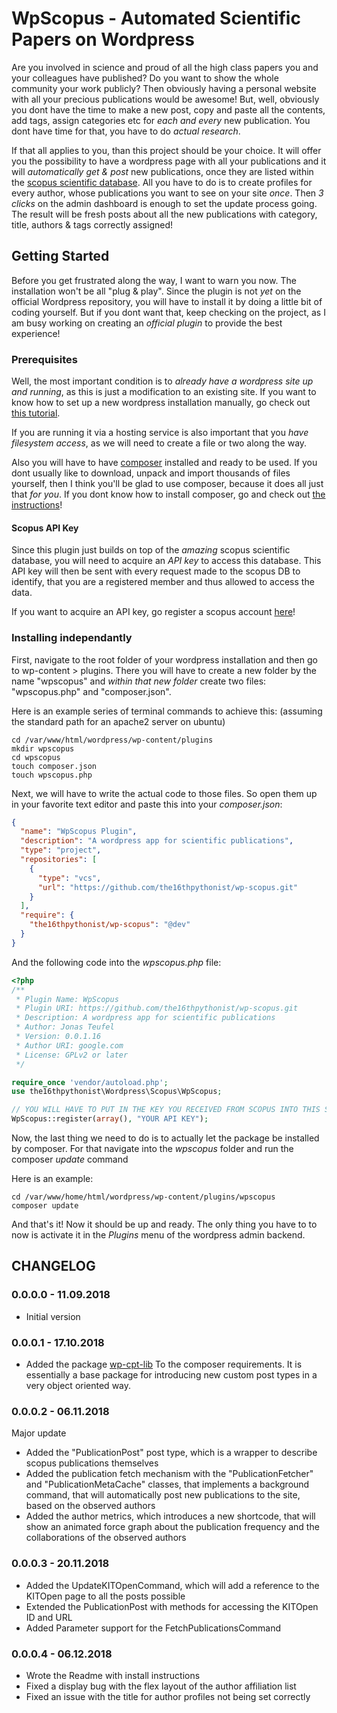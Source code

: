 # WpScopus - Automated Scientific Papers on Wordpress

Are you involved in science and proud of all the high class papers you and your colleagues have published? Do you want 
to show the whole community your work publicly? Then obviously having a personal website with all your precious 
publications would be awesome! But, well, obviously you dont have the time to make a new post, copy and paste all the 
contents, add tags, assign categories etc for *each and every* new publication. You dont have time for that, you 
have to do *actual research*.

If that all applies to you, than this project should be your choice. It will offer you the possibility to have a 
wordpress page with all your publications and it will *automatically get & post* new publications, once they are listed 
within the [scopus scientific database](https://www.elsevier.com/solutions/scopus). 
All you have to do is to create profiles for every author, whose publications 
you want to see on your site *once*. Then *3 clicks* on the admin dashboard is enough to set the update process going. 
The result will be fresh posts about all the new publications with category, title, authors & tags correctly assigned!

## Getting Started

Before you get frustrated along the way, I want to warn you now. The installation won't be all "plug & play". Since the 
plugin is not *yet* on the official Wordpress repository, you will have to install it by doing a little bit of coding 
yourself. But if you dont want that, keep checking on the project, as I am busy working on creating an *official plugin* 
to provide the best experience!

### Prerequisites

Well, the most important condition is to *already have a wordpress site up and running*, as this is just a modification 
to an existing site. If you want to know how to set up a new wordpress installation manually, go check out 
[this tutorial](https://www.wpbeginner.com/how-to-install-wordpress/#installftp).

If you are running it via a hosting service is also important that you *have filesystem access*, as we will need to 
create a file or two along the way.

Also you will have to have [composer](https://getcomposer.org/) installed and ready to be used. If you dont usually like 
to download, unpack and import thousands of files yourself, then I think you'll be glad to use composer, because it does 
all just that *for you*. If you dont know how to install composer, go and check out 
[the instructions](https://getcomposer.org/doc/00-intro.md#installation-linux-unix-macos)!

#### Scopus API Key

Since this plugin just builds on top of the *amazing* scopus scientific database, you will need to acquire an *API key* 
to access this database. This API key will then be sent with every request made to the scopus DB to identify, that 
you are a registered member and thus allowed to access the data.

If you want to acquire an API key, go register a scopus account [here](https://www.scopus.com/home.uri)!

### Installing independantly

First, navigate to the root folder of your wordpress installation and then go to wp-content \> plugins.
There you will have to create a new folder by the name "wpscopus" and *within that new folder* create two files: 
"wpscopus.php" and "composer.json".

Here is an example series of terminal commands to achieve this: (assuming the standard path for an apache2 server on ubuntu)

```shell
cd /var/www/html/wordpress/wp-content/plugins
mkdir wpscopus
cd wpscopus
touch composer.json
touch wpscopus.php
```

Next, we will have to write the actual code to those files. So open them up in your favorite text editor and 
paste this into your *composer.json*:

```json
{
  "name": "WpScopus Plugin",
  "description": "A wordpress app for scientific publications",
  "type": "project",
  "repositories": [
    {
      "type": "vcs",
      "url": "https://github.com/the16thpythonist/wp-scopus.git"
    }
  ],
  "require": {
    "the16thpythonist/wp-scopus": "@dev"
  }
}
```

And the following code into the *wpscopus.php* file:

```php
<?php
/**
 * Plugin Name: WpScopus
 * Plugin URI: https://github.com/the16thpythonist/wp-scopus.git
 * Description: A wordpress app for scientific publications
 * Author: Jonas Teufel
 * Version: 0.0.1.16
 * Author URI: google.com
 * License: GPLv2 or later
 */

require_once 'vendor/autoload.php';
use the16thpythonist\Wordpress\Scopus\WpScopus;

// YOU WILL HAVE TO PUT IN THE KEY YOU RECEIVED FROM SCOPUS INTO THIS STRING!
WpScopus::register(array(), "YOUR API KEY");
```

Now, the last thing we need to do is to actually let the package be installed by composer. For that navigate into the 
*wpscopus* folder and run the composer *update* command

Here is an example:

```shell
cd /var/www/home/html/wordpress/wp-content/plugins/wpscopus
composer update
```

And that's it! Now it should be up and ready. The only thing you have to to now is activate it in the *Plugins* menu 
of the wordpress admin backend.


## CHANGELOG

### 0.0.0.0 - 11.09.2018 

- Initial version

### 0.0.0.1 - 17.10.2018

- Added the package [wp-cpt-lib](https://github.com/the16thpythonist/wp-cpt-lib.git) To the composer requirements. It is 
essentially a base package for introducing new custom post types in a very object oriented way.

### 0.0.0.2 - 06.11.2018

Major update
- Added the "PublicationPost" post type, which is a wrapper to describe scopus publications themselves
- Added the publication fetch mechanism with the "PublicationFetcher" and "PublicationMetaCache" classes, that 
implements a background command, that will automatically post new publications to the site, based on the observed 
authors
- Added the author metrics, which introduces a new shortcode, that will show an animated force graph about the 
publication frequency and the collaborations of the observed authors

### 0.0.0.3 - 20.11.2018 

- Added the UpdateKITOpenCommand, which will add a reference to the KITOpen page to all the posts possible
- Extended the PublicationPost with methods for accessing the KITOpen ID and URL
- Added Parameter support for the FetchPublicationsCommand

### 0.0.0.4 - 06.12.2018

- Wrote the Readme with install instructions
- Fixed a display bug with the flex layout of the author affiliation list
- Fixed an issue with the title for author profiles not being set correctly


